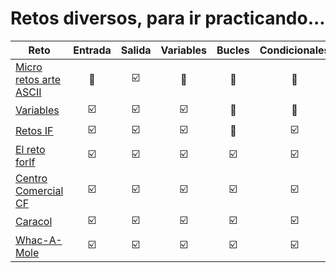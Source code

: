 # Retos diversos, para ir practicando...

|Reto|Entrada|Salida|Variables|Bucles|Condicionales|Matrices
|-|:-:|:-:|:-:|:-:|:-:|:-:|
|[Micro retos arte ASCII](001-MicroRetosASCIIart.md)|🔲|☑️|🔲|🔲|🔲|🔲
|[Variables](002-MicroRetosVariables.md)|☑️|☑️|☑️|🔲|🔲|🔲
|[Retos IF](003-MicroRetosIf.md)|☑️|☑️|☑️|🔲|☑️|🔲
|[El reto forIf](004-RetoForIf.md)|☑️|☑️|☑️|☑️|☑️|🔲
|[Centro Comercial CF](005-RetoCCCF.md)|☑️|☑️|☑️|☑️|☑️|🔲
|[Caracol](006-ElCaracol.md)|☑️|☑️|☑️|☑️|☑️|🔲
|[Whac-A-Mole](007-Whac-A-Mole.md)|☑️|☑️|☑️|☑️|☑️|🔲
